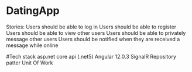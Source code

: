 # DatingApp
Stories: 
Users should be able to log in
Users should be able to register
Users should be able to view other users
Users should be able to privately message other users
Users should be notified when they are received a message while online

#Tech stack
asp.net core api (.net5)
Angular 12.0.3
SignalR
Repository patter
Unit Of Work
